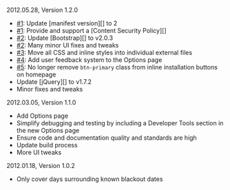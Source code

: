 2012.05.28, Version 1.2.0

* [#1](https://github.com/neocotic/UndoWikipediaBlackout/issues/1): Update [manifest version][] to 2
* [#1](https://github.com/neocotic/UndoWikipediaBlackout/issues/1): Provide and support a [Content Security Policy][]
* [#2](https://github.com/neocotic/UndoWikipediaBlackout/issues/2): Update [Bootstrap][] to v2.0.3
* [#2](https://github.com/neocotic/UndoWikipediaBlackout/issues/2): Many minor UI fixes and tweaks
* [#3](https://github.com/neocotic/UndoWikipediaBlackout/issues/3): Move all CSS and inline styles into individual external files
* [#4](https://github.com/neocotic/UndoWikipediaBlackout/issues/4): Add user feedback system to the Options page
* [#5](https://github.com/neocotic/UndoWikipediaBlackout/issues/5): No longer remove `btn-primary` class from inline installation buttons on homepage
* Update [jQuery][] to v1.7.2
* Minor fixes and tweaks

2012.03.05, Version 1.1.0

* Add Options page
* Simplify debugging and testing by including a Developer Tools section in the new Options page
* Ensure code and documentation quality and standards are high
* Update build process
* More UI tweaks

2012.01.18, Version 1.0.2

* Only cover days surrounding known blackout dates